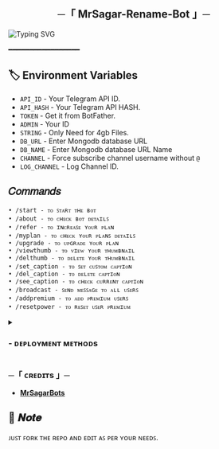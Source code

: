 <h2 align="center">
  ─「 MrSagar-Rename-Bot 」─
</h2>


![Typing SVG](https://readme-typing-svg.herokuapp.com/?lines=Rename+Bot+!;Created+By+MrSagarBots!;A+Advance+Bot+Wirh+Cool+Features!)
</p>

 ━━━━━━━━━━━━━━━━━

## 🏷 Environment Variables
  - `API_ID` - Your Telegram API ID.
  - `API_HASH` - Your Telegram API HASH.
  - `TOKEN` - Get it from BotFather.
  - `ADMIN` - Your ID
  - `STRING` - Only Need for 4gb Files.
  - `DB_URL` - Enter Mongodb database URL
  - `DB_NAME` - Enter Mongodb database URL Name
  - `CHANNEL` - Force subscribe channel username without `@`
  - `LOG_CHANNEL` - Log Channel ID.

## 𝐶𝑜𝑚𝑚𝑎𝑛𝑑𝑠
```
• /start - ᴛᴏ ꜱᴛᴀʀᴛ ᴛʜᴇ ʙᴏᴛ
• /about - ᴛᴏ ᴄʜᴇᴄᴋ ʙᴏᴛ ᴅᴇᴛᴀɪʟꜱ
• /refer - ᴛᴏ ɪɴᴄʀᴇᴀꜱᴇ ʏᴏᴜʀ ᴘʟᴀɴ
• /myplan - ᴛᴏ ᴄʜᴇᴄᴋ ʏᴏᴜʀ ᴘʟᴀɴꜱ ᴅᴇᴛᴀɪʟꜱ
• /upgrade - ᴛᴏ ᴜᴘɢʀᴀᴅᴇ ʏᴏᴜʀ ᴘʟᴀɴ
• /viewthumb - ᴛᴏ ᴠɪᴇᴡ ʏᴏᴜʀ ᴛʜᴜᴍʙɴᴀɪʟ
• /delthumb - ᴛᴏ ᴅᴇʟᴇᴛᴇ ʏᴏᴜʀ ᴛʜᴜᴍʙɴᴀɪʟ
• /set_caption - ᴛᴏ ꜱᴇᴛ ᴄᴜꜱᴛᴏᴍ ᴄᴀᴘᴛɪᴏɴ
• /del_caption - ᴛᴏ ᴅᴇʟᴇᴛᴇ ᴄᴀᴘᴛɪᴏɴ
• /see_caption - ᴛᴏ ᴄʜᴇᴄᴋ ᴄᴜʀʀᴇɴᴛ ᴄᴀᴘᴛɪᴏɴ
• /broadcast - ꜱᴇɴᴅ ᴍᴇꜱꜱᴀɢᴇ ᴛᴏ ᴀʟʟ ᴜꜱᴇʀꜱ
• /addpremium - ᴛᴏ ᴀᴅᴅ ᴘʀᴇᴍɪᴜᴍ ᴜꜱᴇʀꜱ
• /resetpower - ᴛᴏ ʀᴇꜱᴇᴛ ᴜꜱᴇʀ ᴘʀᴇᴍɪᴜᴍ
```

<details>
<summary><h3>
- <b> ᴅᴇᴘʟᴏʏᴍᴇɴᴛ ᴍᴇᴛʜᴏᴅs </b>
</h3></summary>
<h3 align="center">
    ─「 ᴅᴇᴩʟᴏʏ ᴏɴ ʜᴇʀᴏᴋᴜ 」─
</h3>

<p align="center"><a href="https://github.com/MrSagarBots/MrSagar-Rename-Bot">
  <img src="https://www.herokucdn.com/deploy/button.svg" alt="Deploy On Heroku">
</a></p>
<h3 align="center">
    ─「 ᴅᴇᴩʟᴏʏ ᴏɴ ᴋᴏʏᴇʙ 」─
</h3>
<p align="center"><a href="https://app.koyeb.com/deploy?type=git&repository=github.com/MrSagarBots/MrSagar-Rename-Bot&branch=main&name=Rename-Bot">
  <img src="https://www.koyeb.com/static/images/deploy/button.svg" alt="Deploy On Koyeb">
</a></p>
<h3 align="center">
    ─「 ᴅᴇᴩʟᴏʏ ᴏɴ ʀᴀɪʟᴡᴀʏ 」─
</h3>
<p align="center"><a href="https://railway.app/deploy?template=https://github.com/MrSagarBots/MrSagar-Rename-Bot"">
     <img height="45px" src="https://railway.app/button.svg">
</a></p>
<h3 align="center">
    ─「 ᴅᴇᴩʟᴏʏ ᴏɴ ʀᴇɴᴅᴇʀ 」─
</h3>
<p align="center"><a href="https://render.com/deploy?repo=https://github.com/MrSagarBots/MrSagar-Rename-Bot">
<img src="https://render.com/images/deploy-to-render-button.svg" alt="Deploy to Render">
</a></p>
<h3 align="center">
    ─「 ᴅᴇᴩʟᴏʏ ᴏɴ ᴠᴘs 」─
</h3>
<p>
<pre>
git clone https://github.com/MrSagarBots/MrSagar-Rename-Bot
# Install Packages
pip3 install -U -r requirements.txt
Edit info.py with variables as given below then run bot
python3 bot.py
</pre>
</p>
</details>

<h3> ─「 ᴄʀᴇᴅɪᴛs 」─
</h3>

- <b>[MrSagarBots](https://github.com/MrSagarBots)</b>
 
## 📌  𝑵𝒐𝒕𝒆

ᴊᴜꜱᴛ ꜰᴏʀᴋ ᴛʜᴇ ʀᴇᴘᴏ ᴀɴᴅ ᴇᴅɪᴛ ᴀꜱ ᴘᴇʀ ʏᴏᴜʀ ɴᴇᴇᴅꜱ.
